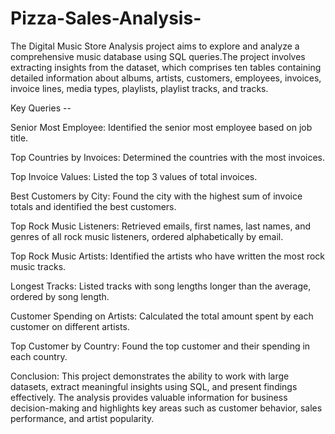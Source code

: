# Pizza-Sales-Analysis-
The Digital Music Store Analysis project aims to explore and analyze a comprehensive music database using SQL queries.The project involves extracting insights from the dataset, which comprises ten tables containing detailed information about albums, artists, customers, employees, invoices, invoice lines, media types, playlists, playlist tracks, and tracks.



Key Queries --


Senior Most Employee: Identified the senior most employee based on job title.

Top Countries by Invoices: Determined the countries with the most invoices.

Top Invoice Values: Listed the top 3 values of total invoices.

Best Customers by City: Found the city with the highest sum of invoice totals and identified the best customers.

Top Rock Music Listeners: Retrieved emails, first names, last names, and genres of all rock music listeners, ordered alphabetically by email.

Top Rock Music Artists: Identified the artists who have written the most rock music tracks.

Longest Tracks: Listed tracks with song lengths longer than the average, ordered by song length.

Customer Spending on Artists: Calculated the total amount spent by each customer on different artists.

Top Customer by Country: Found the top customer and their spending in each country.


Conclusion:
This project demonstrates the ability to work with large datasets, extract meaningful insights using SQL, and present findings effectively. The analysis provides valuable information for business decision-making and highlights key areas such as customer behavior, sales performance, and artist popularity.

